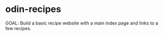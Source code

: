# odin-recipes

GOAL: Build a basic recipe website with a main index page and links to a few recipes.